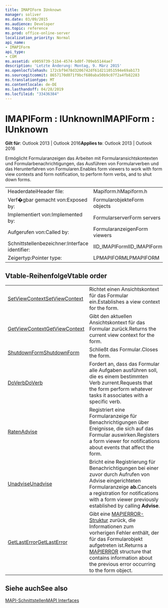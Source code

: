 ```yaml
---
title: IMAPIForm IUnknown
manager: soliver
ms.date: 03/09/2015
ms.audience: Developer
ms.topic: reference
ms.prod: office-online-server
localization_priority: Normal
api_name:
- IMAPIForm
api_type:
- COM
ms.assetid: e9059739-51b4-4574-bd0f-709eb5144ae7
description: 'Letzte Änderung: Montag, 9. März 2015'
ms.openlocfilehash: 172cbf9478d3206742df61d211051594e69ab173
ms.sourcegitcommit: 8657170d071f9bcf680aba50b9c07f2a4fb82283
ms.translationtype: MT
ms.contentlocale: de-DE
ms.lasthandoff: 04/28/2019
ms.locfileid: "33436384"
---
```

# <a name="imapiform--iunknown"></a><span data-ttu-id="33672-103">IMAPIForm : IUnknown</span><span class="sxs-lookup"><span data-stu-id="33672-103">IMAPIForm : IUnknown</span></span>

  
  
<span data-ttu-id="33672-104">**Gilt für**: Outlook 2013 | Outlook 2016</span><span class="sxs-lookup"><span data-stu-id="33672-104">**Applies to**: Outlook 2013 | Outlook 2016</span></span> 
  
<span data-ttu-id="33672-105">Ermöglicht Formularanzeigen das Arbeiten mit Formularansichtskontexten und Formularbenachrichtigungen, das Ausführen von Formularverben und das Herunterfahren von Formularen.</span><span class="sxs-lookup"><span data-stu-id="33672-105">Enables form viewers to work with form view contexts and form notification, to perform form verbs, and to shut down forms.</span></span>
  
|||
|:-----|:-----|
|<span data-ttu-id="33672-106">Headerdatei</span><span class="sxs-lookup"><span data-stu-id="33672-106">Header file:</span></span>  <br/> |<span data-ttu-id="33672-107">Mapiform.h</span><span class="sxs-lookup"><span data-stu-id="33672-107">Mapiform.h</span></span>  <br/> |
|<span data-ttu-id="33672-108">Verf�gbar gemacht von:</span><span class="sxs-lookup"><span data-stu-id="33672-108">Exposed by:</span></span>  <br/> |<span data-ttu-id="33672-109">Formularobjekte</span><span class="sxs-lookup"><span data-stu-id="33672-109">Form objects</span></span>  <br/> |
|<span data-ttu-id="33672-110">Implementiert von:</span><span class="sxs-lookup"><span data-stu-id="33672-110">Implemented by:</span></span>  <br/> |<span data-ttu-id="33672-111">Formularserver</span><span class="sxs-lookup"><span data-stu-id="33672-111">Form servers</span></span>  <br/> |
|<span data-ttu-id="33672-112">Aufgerufen von:</span><span class="sxs-lookup"><span data-stu-id="33672-112">Called by:</span></span>  <br/> |<span data-ttu-id="33672-113">Formularanzeigen</span><span class="sxs-lookup"><span data-stu-id="33672-113">Form viewers</span></span>  <br/> |
|<span data-ttu-id="33672-114">Schnittstellenbezeichner:</span><span class="sxs-lookup"><span data-stu-id="33672-114">Interface identifier:</span></span>  <br/> |<span data-ttu-id="33672-115">IID_IMAPIForm</span><span class="sxs-lookup"><span data-stu-id="33672-115">IID_IMAPIForm</span></span>  <br/> |
|<span data-ttu-id="33672-116">Zeigertyp:</span><span class="sxs-lookup"><span data-stu-id="33672-116">Pointer type:</span></span>  <br/> |<span data-ttu-id="33672-117">LPMAPIFORM</span><span class="sxs-lookup"><span data-stu-id="33672-117">LPMAPIFORM</span></span>  <br/> |
   
## <a name="vtable-order"></a><span data-ttu-id="33672-118">Vtable-Reihenfolge</span><span class="sxs-lookup"><span data-stu-id="33672-118">Vtable order</span></span>

|||
|:-----|:-----|
|[<span data-ttu-id="33672-119">SetViewContext</span><span class="sxs-lookup"><span data-stu-id="33672-119">SetViewContext</span></span>](imapiform-setviewcontext.md) <br/> |<span data-ttu-id="33672-120">Richtet einen Ansichtskontext für das Formular ein.</span><span class="sxs-lookup"><span data-stu-id="33672-120">Establishes a view context for the form.</span></span>  <br/> |
|[<span data-ttu-id="33672-121">GetViewContext</span><span class="sxs-lookup"><span data-stu-id="33672-121">GetViewContext</span></span>](imapiform-getviewcontext.md) <br/> |<span data-ttu-id="33672-122">Gibt den aktuellen Ansichtskontext für das Formular zurück.</span><span class="sxs-lookup"><span data-stu-id="33672-122">Returns the current view context for the form.</span></span>  <br/> |
|[<span data-ttu-id="33672-123">ShutdownForm</span><span class="sxs-lookup"><span data-stu-id="33672-123">ShutdownForm</span></span>](imapiform-shutdownform.md) <br/> |<span data-ttu-id="33672-124">Schließt das Formular.</span><span class="sxs-lookup"><span data-stu-id="33672-124">Closes the form.</span></span>  <br/> |
|[<span data-ttu-id="33672-125">DoVerb</span><span class="sxs-lookup"><span data-stu-id="33672-125">DoVerb</span></span>](imapiform-doverb.md) <br/> |<span data-ttu-id="33672-126">Fordert an, dass das Formular alle Aufgaben ausführen soll, die es einem bestimmten Verb zurrent.</span><span class="sxs-lookup"><span data-stu-id="33672-126">Requests that the form perform whatever tasks it associates with a specific verb.</span></span>  <br/> |
|[<span data-ttu-id="33672-127">Raten</span><span class="sxs-lookup"><span data-stu-id="33672-127">Advise</span></span>](imapiform-advise.md) <br/> |<span data-ttu-id="33672-128">Registriert eine Formularanzeige für Benachrichtigungen über Ereignisse, die sich auf das Formular auswirken.</span><span class="sxs-lookup"><span data-stu-id="33672-128">Registers a form viewer for notifications about events that affect the form.</span></span>  <br/> |
|[<span data-ttu-id="33672-129">Unadvise</span><span class="sxs-lookup"><span data-stu-id="33672-129">Unadvise</span></span>](imapiform-unadvise.md) <br/> |<span data-ttu-id="33672-130">Bricht eine Registrierung für Benachrichtigungen bei einer zuvor durch Aufrufen von Advise eingerichteten Formularanzeige **ab.**</span><span class="sxs-lookup"><span data-stu-id="33672-130">Cancels a registration for notifications with a form viewer previously established by calling **Advise**.</span></span>  <br/> |
|[<span data-ttu-id="33672-131">GetLastError</span><span class="sxs-lookup"><span data-stu-id="33672-131">GetLastError</span></span>](imapiform-getlasterror.md) <br/> |<span data-ttu-id="33672-132">Gibt eine [MAPIERROR-Struktur](mapierror.md) zurück, die Informationen zum vorherigen Fehler enthält, der für das Formularobjekt aufgetreten ist.</span><span class="sxs-lookup"><span data-stu-id="33672-132">Returns a [MAPIERROR](mapierror.md) structure that contains information about the previous error occurring to the form object.</span></span>  <br/> |
   
## <a name="see-also"></a><span data-ttu-id="33672-133">Siehe auch</span><span class="sxs-lookup"><span data-stu-id="33672-133">See also</span></span>



[<span data-ttu-id="33672-134">MAPI-Schnittstellen</span><span class="sxs-lookup"><span data-stu-id="33672-134">MAPI Interfaces</span></span>](mapi-interfaces.md)

